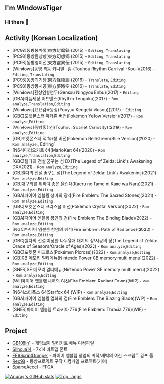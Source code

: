## I'm WindowsTiger
### Hi there 👋

## Activity (Korean Localization)
* [PC98]동방봉마록(東方封魔録)(2015) - `Editing`, `Translating`
* [PC98]동방환상향(東方幻想郷)(2015) - `Editing`, `Translating`
* [PC98]동방영이전(東方靈異伝)(2015) - `Editing`, `Translating`
* [Windows]동방 리듬 카니발 -홍-(Touhou Rhythm Carnival -Kou-)(2016) - `Editing`, `Translating`
* [PC98]동방괴기담(東方怪綺談)(2016) - `Translate`, `Editing`
* [PC98]동방몽시공(東方夢時空)(2016) - `Translate`, `Editing`
* [Windows]환상인형연무(Gensou Ningyou Enbu)(2017) -  `Editing`
* [GBA]리듬세상 어드밴스(Rhythm Tengoku)(2017) -  `Rom analyze`,`Translation`,`Editing`
* [Windows]요요검극몽상(Youyou Kengeki Musou)(2017) -  `Editing`
* [GBC]포켓몬스터 피카츄 버전(Pokémon Yellow Version)(2017) -  `Rom analyze`,`Editing`
* [Windows]동방홍휘심(Touhou: Scarlet Curiosity)(2019) -  `Rom analyze`,`Editing`
* [GB]포켓몬스터 적/녹/청 버전(Pokémon Red/Green/Blue Version)(2020) -  `Rom analyze`,`,`Editing`
* [N64]마리오카트 64(MarioKart 64)(2020) -  `Rom analyze`,`Translation`,`Editing`
* [GBC]젤다의 전설 꿈꾸는 섬 DX(The Legend of Zelda: Link's Awakening DX)(2021) -  `Rom analyze`,`Editing`
* [GB]젤다의 전설 꿈꾸는 섬(The Legend of Zelda: Link's Awakening)(2021) -  `Rom analyze`,`Editing`
* [GB]개구리를 위하여 종은 울린다(Kaeru no Tame ni Kane wa Naru)(2021) -  `Rom analyze`,`Editing`
* [GBA]파이어 엠블렘 성마의 광석(Fire Emblem: The Sacred Stones)(2021) -  `Rom analyze`,`Editing`
* [GBC]포켓몬스터 크리스탈 버전(Pokémon Crystal Version)(2022) -  `Rom analyze`,`Editing`
* [GBA]파이어 엠블렘 봉인의 검(Fire Emblem: The Binding Blade)(2022) -  `Rom analyze`,`Editing`
* [NGC]파이어 엠블렘 창염의 궤적(Fire Emblem: Path of Radiance)(2022) -  `Rom analyze`,`Editing`
* [GBC]젤다의 전설 이상한 나무열매 대지의 장/시공의 장(The Legend of Zelda: Oracle of Seasons/Oracle of Ages)(2022) -  `Rom analyze`,`Editing`
* [GBC]포켓몬 피크로스(Pokémon Picross)(2022) -  `Rom analyze`,`Editing`
* [GB]GB 메모리 멀티메뉴(Nintendo Power GB memory multi menu)(2022) -  `Rom analyze`,`Editing`
* [SNES]SF 메모리 멀티메뉴(Nintendo Power SF memory multi menu)(2022) -  `Rom analyze`,`Editing`
* [Wii]파이어 엠블렘 새벽의 여신(Fire Emblem: Radiant Dawn)(WIP) -  `Rom analyze`,`Editing`
* [N64]스타폭스 64(Starfox 64)(WIP) -  `Rom analyze`,`Editing`
* [GBA]파이어 엠블렘 열화의 검(Fire Emblem: The Blazing Blade)(WIP) -  `Rom analyze`,`Editing`
* [SNES]파이어 엠블렘 트라키아 776(Fire Emblem: Thracia 776)(WIP) -  `Editing`

## Project
* [GB108in1](https://github.com/Wintiger0222/GB108in1) - 게임보이 멀티카트 메뉴 디컴파일
* [Silhoua14](https://github.com/Wintiger0222/Silhoua14_Font) - 7x14 비트맵 폰트
* [FE9ScriptDumper](https://github.com/Wintiger0222/FE9ScriptDumper) - 파이어 엠블렘 창염의 궤적/새벽의 여신 스크립트 덤프 툴
* [Rec98](https://github.com/Wintiger0222/ReC98) - 동방프로젝트 구작 디컴파일 프로젝트(기여)
* [SparseAccel](https://github.com/Wintiger0222/SparseAccel) - FPGA 

<!--
**Wintiger0222/wintiger0222** is a ✨ _special_ ✨ repository because its `README.md` (this file) appears on your GitHub profile.

Here are some ideas to get you started:

- 🔭 I’m currently working on ...
- 🌱 I’m currently learning ...
- 👯 I’m looking to collaborate on ...
- 🤔 I’m looking for help with ...
- 💬 Ask me about ...
- 📫 How to reach me: ...
- 😄 Pronouns: ...
- ⚡ Fun fact: ...
-->
[![Anurag's GitHub stats](https://github-readme-stats.vercel.app/api?username=wintiger0222)](https://github.com/anuraghazra/github-readme-stats)
[![Top Langs](https://github-readme-stats.vercel.app/api/top-langs/?username=wintiger0222)](https://github.com/anuraghazra/github-readme-stats)
